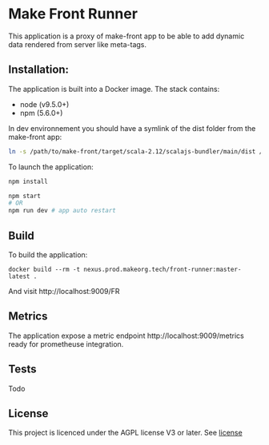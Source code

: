 # Make Front Runner

This application is a proxy of make-front app to be able to add dynamic data rendered from server like meta-tags.

## Installation:
The application is built into a Docker image. The stack contains:

* node (v9.5.0+)
* npm (5.6.0+)

In dev environnement you should have a symlink of the dist folder from the make-front app:

```sh
ln -s /path/to/make-front/target/scala-2.12/scalajs-bundler/main/dist /path/to/make-front-proxy/front
```

To launch the application:
```sh
npm install

npm start
# OR
npm run dev # app auto restart

```

## Build
To build the application:

```
docker build --rm -t nexus.prod.makeorg.tech/front-runner:master-latest .
```

And visit http://localhost:9009/FR

## Metrics
The application expose a metric endpoint http://localhost:9009/metrics ready for prometheuse integration.

## Tests
Todo

## License

This project is licenced under the AGPL license V3 or later. See [license](LICENSE.md)
